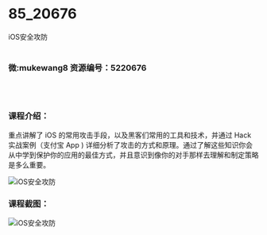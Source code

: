 # 85_20676
iOS安全攻防
<br/></br>
<h3>微:mukewang8 资源编号：5220676</h3>
<br/></br>
<h3>课程介绍：</h3>
<p>重点讲解了 iOS 的常用攻击手段，以及黑客们常用的工具和技术，并通过 Hack 实战案例（支付宝 App ) 详细分析了攻击的方式和原理。通过了解这些知识你会从中学到保护你的应用的最佳方式，并且意识到像你的对手那样去理解和制定策略是多么重要。</p>
<p><img src="https://www.ko996.com/wp-content/uploads/img/2021/08/1-18-300x155.png" alt="iOS安全攻防"></p>
<div class="info-desc">
<h3>课程截图：</h3>
<p><img src="https://www.ko996.com/wp-content/uploads/img/2021/08/2-18.png" alt="iOS安全攻防"></p>


			
</div>
